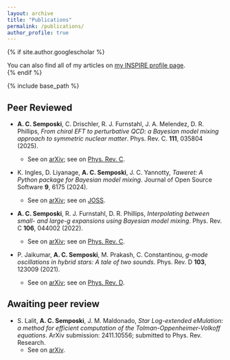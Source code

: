 ```yaml
---
layout: archive
title: "Publications"
permalink: /publications/
author_profile: true
---
```


{% if site.author.googlescholar %}
  <div class="wordwrap">You can also find all of my articles on <a href="https://inspirehep.net/authors/1873033?ui-citation-summary=true">my INSPIRE profile page</a>.</div>
{% endif %}

{% include base_path %}

## Peer Reviewed

* **A. C. Semposki**, C. Drischler, R. J. Furnstahl, J. A. Melendez, D. R. Phillips, _From chiral EFT to perturbative QCD: a Bayesian model mixing approach to symmetric nuclear matter_. Phys. Rev. C. **111**, 035804 (2025).
  * See on [arXiv](https://arxiv.org/abs/2404.06323); see on [Phys. Rev. C](https://journals.aps.org/prc/abstract/10.1103/PhysRevC.111.035804). 

* K. Ingles, D. Liyanage, **A. C. Semposki**, J. C. Yannotty, _Taweret: A Python package for Bayesian model mixing_. Journal of Open Source Software **9**, 6175 (2024).
  * See on [arXiv](https://arxiv.org/abs/2310.20549); see on [JOSS](https://joss.theoj.org/papers/10.21105/joss.06175).

* **A. C. Semposki**, R. J. Furnstahl, D. R. Phillips, _Interpolating between small- and large-g expansions using Bayesian model mixing_. Phys. Rev. C **106**, 044002 (2022).
  * See on [arXiv](https://arxiv.org/abs/2206.04116); see on [Phys. Rev. C](https://journals.aps.org/prc/abstract/10.1103/PhysRevC.106.044002).

* P. Jaikumar, **A. C. Semposki**, M. Prakash, C. Constantinou, _g-mode oscillations in hybrid stars: A tale of two sounds_. Phys. Rev. D **103**, 123009 (2021).
  * See on [arXiv](https://arxiv.org/abs/2101.06349); see on [Phys. Rev. D](https://journals.aps.org/prd/abstract/10.1103/PhysRevD.103.123009).

## Awaiting peer review

* S. Lalit, **A. C. Semposki**, J. M. Maldonado, _Star Log-extended eMulation: a method for efficient computation of the Tolman-Oppenheimer-Volkoff equations_. ArXiv submission: 2411.10556; submitted to Phys. Rev. Research.
  * See on [arXiv](https://arxiv.org/abs/2411.10556).
